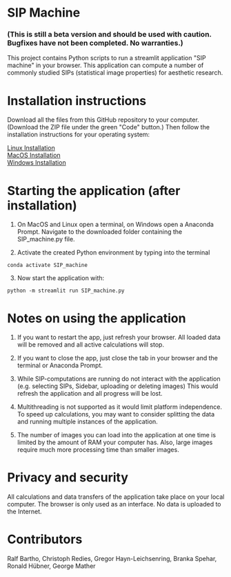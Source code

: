 # SIP Machine 

### (This is still a beta version and should be used with caution. Bugfixes have not been completed. No warranties.)

This project contains Python scripts to run a streamlit application "SIP machine" in your browser. This application can compute a number of commonly studied SIPs (statistical image properties) for aesthetic research.

# Installation instructions

Download all the files from this GitHub repository to your computer. (Download the ZIP file under the green "Code" button.) Then follow the installation instructions for your operating system:

[Linux Installation](docs/InstallationInstructions_Linux.md) \
[MacOS Installation](docs/InstallationInstructions_MacOS.md)  \
[Windows Installation](docs/InstallationInstructions_Windows.md) 

# Starting the application (after installation)

1. On MacOS and Linux open a terminal, on Windows open a Anaconda Prompt. Navigate to the downloaded folder containing the SIP_machine.py file.

2. Activate the created Python environment by typing into the terminal
```shell
conda activate SIP_machine
```
3. Now start the application with:

```shell
python -m streamlit run SIP_machine.py
 ```

# Notes on using the application

1. If you want to restart the app, just refresh your browser. All loaded data will be removed and all active calculations will stop.

2. If you want to close the app, just close the tab in your browser and the terminal or Anaconda Prompt.

3. While SIP-computations are running do not interact with the application (e.g. selecting SIPs, Sidebar, uploading or deleting images) This would refresh the application and all progress will be lost.

4. Multithreading is not supported as it would limit platform independence. To speed up calculations, you may want to consider splitting the data and running multiple instances of the application.

5. The number of images you can load into the application at one time is limited by the amount of RAM your computer has. Also, large images require much more processing time than smaller images.

# Privacy and security
All calculations and data transfers of the application take place on your local computer. The browser is only used as an interface. No data is uploaded to the Internet.

# Contributors
Ralf Bartho, Christoph Redies, Gregor Hayn-Leichsenring, Branka Spehar, Ronald Hübner, George Mather
